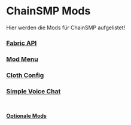 # ChainSMP Mods
Hier werden die Mods für ChainSMP aufgelistet!</br>

### [Fabric API](https://modrinth.com/mod/fabric-api/version/0.56.3%2B1.19)

### [Mod Menu](https://cdn.modrinth.com/data/mOgUt4GM/versions/4.0.0/modmenu-4.0.0.jar)

### [Cloth Config](https://cdn.modrinth.com/data/9s6osm5g/versions/7.0.72+forge/cloth-config-7.0.72-forge.jar)

### [Simple Voice Chat](https://cdn.modrinth.com/data/9eGKb6K1/versions/fabric-1.19-2.2.46/voicechat-fabric-1.19-2.2.46.jar)
</br>

**[Optionale Mods](./Optional.md)**
